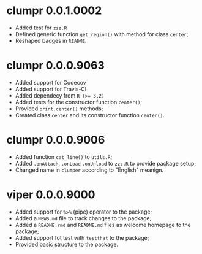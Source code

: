 # clumpr 0.0.1.0002

* Added test for `zzz.R`
* Defined generic function `get_region()` with method for class `center`;
* Reshaped badges in `README`.

# clumpr 0.0.0.9063

* Added support for Codecov
* Added support for Travis-CI
* Added dependecy from `R (>= 3.2)`
* Added tests for the constructor function `center()`;
* Provided `print.center()` methods;
* Created class `center` and its constructor function `center()`.

# clumpr 0.0.0.9006

* Added function `cat_line()` to `utils.R`;
* Added `.onAttach`, `.onLoad` `.onUnload` to `zzz.R` to provide package
  setup;
* Changed name in `clumper` according to "English" meanign.

# viper 0.0.0.9000

* Added support for `%>%` (pipe) operator to the package;
* Added a `NEWS.md` file to track changes to the package;
* Added a `README.rmd` and `README.md` files as welcome homepage to the 
  package;
* Added support fot test with `testthat` to the package;
* Provided basic structure to the package.
